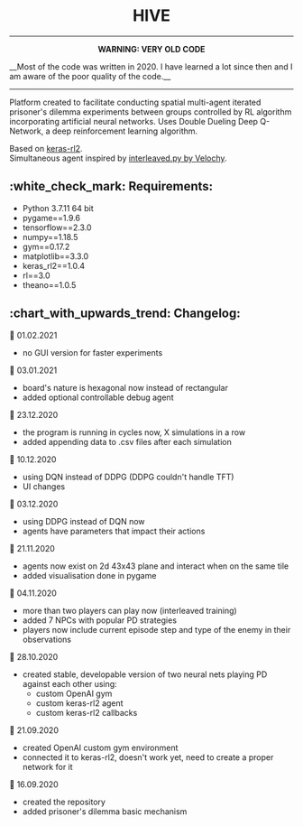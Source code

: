 <b><h1 align="center">HIVE</h1></b>

<hr>
<b><p align="center">WARNING: VERY OLD CODE</p></b>
__Most of the code was written in 2020. I have learned a lot since then and I am aware of the poor quality of the code.__
<hr>

Platform created to facilitate conducting spatial multi-agent iterated prisoner's dilemma experiments between groups controlled by RL algorithm incorporating artificial neural networks. Uses Double Dueling Deep Q-Network, a deep reinforcement learning algorithm.

Based on <a href="https://github.com/wau/keras-rl2">keras-rl2</a>.  
Simultaneous agent inspired by <a href="https://github.com/velochy/rl-bargaining/blob/master/interleaved.py">interleaved.py by Velochy</a>.  

 
<h2>:white_check_mark: Requirements:</h2>

- Python 3.7.11 64 bit
- pygame==1.9.6
- tensorflow==2.3.0
- numpy==1.18.5
- gym==0.17.2
- matplotlib==3.3.0
- keras_rl2==1.0.4
- rl==3.0
- theano==1.0.5


<h2>:chart_with_upwards_trend: Changelog:</h2>

:date: 01.02.2021
- no GUI version for faster experiments

:date: 03.01.2021
- board's nature is hexagonal now instead of rectangular
- added optional controllable debug agent

:date: 23.12.2020
- the program is running in cycles now, X simulations in a row
- added appending data to .csv files after each simulation

:date: 10.12.2020
- using DQN instead of DDPG (DDPG couldn't handle TFT)
- UI changes

:date: 03.12.2020
- using DDPG instead of DQN now
- agents have parameters that impact their actions

:date: 21.11.2020
- agents now exist on 2d 43x43 plane and interact when on the same tile
- added visualisation done in pygame

:date: 04.11.2020
- more than two players can play now (interleaved training)
- added 7 NPCs with popular PD strategies
- players now include current episode step and type of the enemy in their observations

:date: 28.10.2020
- created stable, developable version of two neural nets playing PD against each other using:
  - custom OpenAI gym
  - custom keras-rl2 agent
  - custom keras-rl2 callbacks

:date: 21.09.2020
- created OpenAI custom gym environment
- connected it to keras-rl2, doesn't work yet, need to create a proper network for it

:date: 16.09.2020
- created the repository
- added prisoner's dilemma basic mechanism
